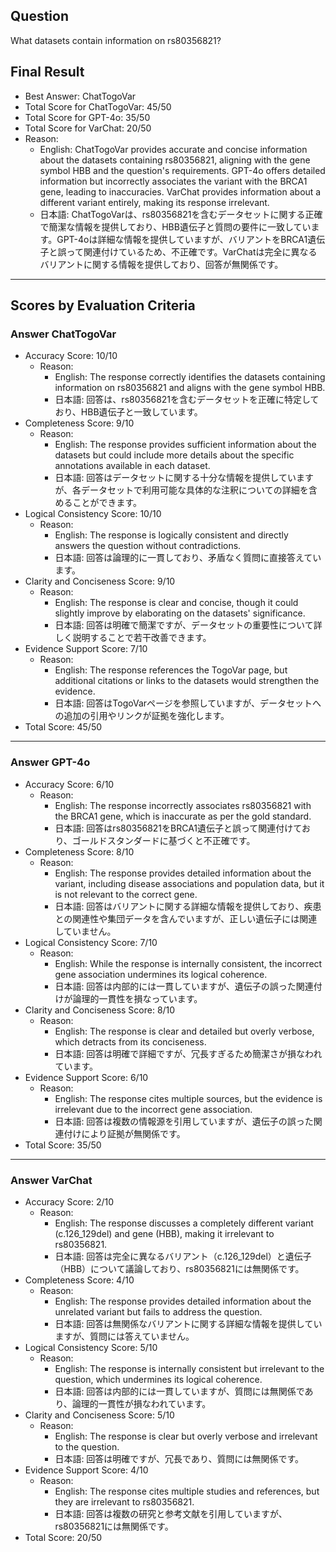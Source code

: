 ## Question

What datasets contain information on rs80356821?

## Final Result

- Best Answer: ChatTogoVar
- Total Score for ChatTogoVar: 45/50
- Total Score for GPT-4o: 35/50
- Total Score for VarChat: 20/50
- Reason:
  - English: ChatTogoVar provides accurate and concise information about the datasets containing rs80356821, aligning with the gene symbol HBB and the question's requirements. GPT-4o offers detailed information but incorrectly associates the variant with the BRCA1 gene, leading to inaccuracies. VarChat provides information about a different variant entirely, making its response irrelevant.
  - 日本語: ChatTogoVarは、rs80356821を含むデータセットに関する正確で簡潔な情報を提供しており、HBB遺伝子と質問の要件に一致しています。GPT-4oは詳細な情報を提供していますが、バリアントをBRCA1遺伝子と誤って関連付けているため、不正確です。VarChatは完全に異なるバリアントに関する情報を提供しており、回答が無関係です。

---

## Scores by Evaluation Criteria

### Answer ChatTogoVar
- Accuracy Score: 10/10
  - Reason: 
    - English: The response correctly identifies the datasets containing information on rs80356821 and aligns with the gene symbol HBB.
    - 日本語: 回答は、rs80356821を含むデータセットを正確に特定しており、HBB遺伝子と一致しています。
- Completeness Score: 9/10
  - Reason: 
    - English: The response provides sufficient information about the datasets but could include more details about the specific annotations available in each dataset.
    - 日本語: 回答はデータセットに関する十分な情報を提供していますが、各データセットで利用可能な具体的な注釈についての詳細を含めることができます。
- Logical Consistency Score: 10/10
  - Reason: 
    - English: The response is logically consistent and directly answers the question without contradictions.
    - 日本語: 回答は論理的に一貫しており、矛盾なく質問に直接答えています。
- Clarity and Conciseness Score: 9/10
  - Reason: 
    - English: The response is clear and concise, though it could slightly improve by elaborating on the datasets' significance.
    - 日本語: 回答は明確で簡潔ですが、データセットの重要性について詳しく説明することで若干改善できます。
- Evidence Support Score: 7/10
  - Reason: 
    - English: The response references the TogoVar page, but additional citations or links to the datasets would strengthen the evidence.
    - 日本語: 回答はTogoVarページを参照していますが、データセットへの追加の引用やリンクが証拠を強化します。
- Total Score: 45/50

---

### Answer GPT-4o
- Accuracy Score: 6/10
  - Reason: 
    - English: The response incorrectly associates rs80356821 with the BRCA1 gene, which is inaccurate as per the gold standard.
    - 日本語: 回答はrs80356821をBRCA1遺伝子と誤って関連付けており、ゴールドスタンダードに基づくと不正確です。
- Completeness Score: 8/10
  - Reason: 
    - English: The response provides detailed information about the variant, including disease associations and population data, but it is not relevant to the correct gene.
    - 日本語: 回答はバリアントに関する詳細な情報を提供しており、疾患との関連性や集団データを含んでいますが、正しい遺伝子には関連していません。
- Logical Consistency Score: 7/10
  - Reason: 
    - English: While the response is internally consistent, the incorrect gene association undermines its logical coherence.
    - 日本語: 回答は内部的には一貫していますが、遺伝子の誤った関連付けが論理的一貫性を損なっています。
- Clarity and Conciseness Score: 8/10
  - Reason: 
    - English: The response is clear and detailed but overly verbose, which detracts from its conciseness.
    - 日本語: 回答は明確で詳細ですが、冗長すぎるため簡潔さが損なわれています。
- Evidence Support Score: 6/10
  - Reason: 
    - English: The response cites multiple sources, but the evidence is irrelevant due to the incorrect gene association.
    - 日本語: 回答は複数の情報源を引用していますが、遺伝子の誤った関連付けにより証拠が無関係です。
- Total Score: 35/50

---

### Answer VarChat
- Accuracy Score: 2/10
  - Reason: 
    - English: The response discusses a completely different variant (c.126_129del) and gene (HBB), making it irrelevant to rs80356821.
    - 日本語: 回答は完全に異なるバリアント（c.126_129del）と遺伝子（HBB）について議論しており、rs80356821には無関係です。
- Completeness Score: 4/10
  - Reason: 
    - English: The response provides detailed information about the unrelated variant but fails to address the question.
    - 日本語: 回答は無関係なバリアントに関する詳細な情報を提供していますが、質問には答えていません。
- Logical Consistency Score: 5/10
  - Reason: 
    - English: The response is internally consistent but irrelevant to the question, which undermines its logical coherence.
    - 日本語: 回答は内部的には一貫していますが、質問には無関係であり、論理的一貫性が損なわれています。
- Clarity and Conciseness Score: 5/10
  - Reason: 
    - English: The response is clear but overly verbose and irrelevant to the question.
    - 日本語: 回答は明確ですが、冗長であり、質問には無関係です。
- Evidence Support Score: 4/10
  - Reason: 
    - English: The response cites multiple studies and references, but they are irrelevant to rs80356821.
    - 日本語: 回答は複数の研究と参考文献を引用していますが、rs80356821には無関係です。
- Total Score: 20/50